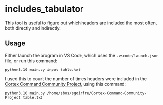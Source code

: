 # includes_tabulator

This tool is useful to figure out which headers are included the most often, both directly and indirectly.

## Usage

Either launch the program in VS Code, which uses the `.vscode/launch.json` file, or run this command:

`python3.10 main.py input table.txt`

I used this to count the number of times headers were included in the [Cortex Command Community Project](https://github.com/cortex-command-community/Cortex-Command-Community-Project), using this command:

`python3.10 main.py /home/sbos/sgoinfre/Cortex-Command-Community-Project table.txt`
